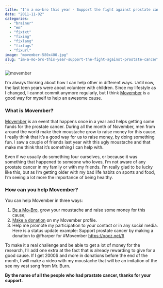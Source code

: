 ```yaml
---
title: "I'm a mo-bro this year - Support the fight against prostate cancer"
date: "2011-11-02"
categories: 
  - "brainer"
  - "en"
  - "fixtxt"
  - "fiximg"
  - "fixlang"
  - "fixtags"
  - "fixurl"
image: "movember-580x400.jpg"
slug: "im-a-mo-bro-this-year-support-the-fight-against-prostate-cancer"
---
```


![](images/movember-580x400.jpg "movember")

I’m always thinking about how I can help other in different ways. Until now, the last teen years were about volunteer with children. Since my lifestyle as I changed, I cannot commit anymore regularly, but I think [Movember](https://ca.movember.com/) is a good way for myself to help an awesome cause.

### **What is Movember?**

[Movember](https://ca.movember.com/) is an event that happens once in a year and helps getting some funds for the prostate cancer. During all the month of November, men from around the world make their moustache grow to raise money for this cause. I really think that it’s a good way for us to raise money, by doing something fun. I saw a couple of friends last year with this ugly moustache and that make me think that it’s something I can help with.

Even if we usually do something four ourselves, or because it was something that happened to someone who loves, I’m not aware of any prostate cancer in my family or with my friends. I’m really glad to be lucky like this, but as I’m getting older with my bad life habits on sports and food, I’m seeing a lot more the importance of being healthy.

### **How can you help Movember?**

You can help Movember in three ways:

1. [Be a Mo-Bro](https://ca.movember.com/register/), grow your moustache and raise some money for this cause;
2. [Make a donation](https://oocz.net/l) on my Movember profile.
3. Help me promote my participation to your contact or in any social media. Here is a status update example: Support prostate cancer by making a donation to @fharper for #Movember https://oocz.net/9

To make it a real challenge and be able to get a lot of money for the research, I’ll add one extra at the fact that is already rewarding to give for a good cause. If I get 2000$ and more in donations before the end of the month, I will make a video with my moustache that will be an imitation of the see my vest song from Mr. Burn.

**By the name of all the people who had prostate cancer, thanks for your support.**
